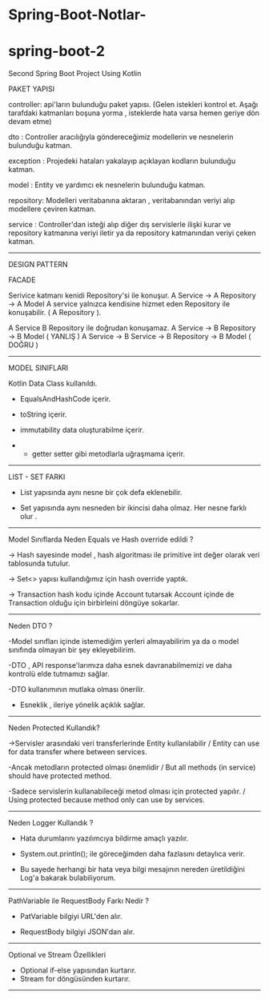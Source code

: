 # Spring-Boot-Notlar-


# spring-boot-2
Second Spring Boot Project Using Kotlin



 
PAKET YAPISI

controller: api'ların bulunduğu paket yapısı. (Gelen istekleri kontrol et. Aşağı tarafdaki katmanları boşuna yorma , isteklerde hata varsa hemen geriye dön devam etme)

dto       : Controller aracılığıyla göndereceğimiz modellerin ve nesnelerin bulunduğu katman.

exception : Projedeki hataları yakalayıp açıklayan kodların bulunduğu katman.

model     : Entity ve yardımcı ek nesnelerin bulunduğu katman.

repository: Modelleri veritabanına aktaran , veritabanından veriyi alıp modellere çeviren katman.

service   : Controller'dan isteği alıp diğer dış servislerle ilişki kurar ve repository katmanına veriyi iletir ya da repository katmanından veriyi çeken katman.

------------------------------------------------

 DESIGN PATTERN

  FACADE

  Serivice katmanı kenidi Repository'si ile konuşur.
  A Service -> A Repository -> A Model
  A service yalnızca kendisine hizmet eden Repository ile konuşabilir. ( A Repository ).
  
  A Service B Repository ile doğrudan konuşamaz.
  A Service -> B Repository -> B Model ( YANLIŞ )
  A Service -> B Service -> B Repository -> B Model ( DOĞRU )
 
-------------------------------------------------
 MODEL SINIFLARI
 
  Kotlin Data Class kullanıldı.
  
- EqualsAndHashCode içerir.

- toString içerir.

- immutability data oluşturabilme içerir.

- * getter setter gibi metodlarla uğraşmama içerir.

-------------------------------------------------
 LIST - SET FARKI

 - List yapısında aynı nesne bir çok defa eklenebilir.
  
 - Set yapısında aynı nesneden bir ikincisi daha olmaz. Her nesne farklı olur .

-------------------------------------------------
 Model Sınıflarda Neden Equals ve Hash override edildi ?

-> Hash sayesinde model , hash algoritması ile primitive int değer olarak veri tablosunda tutulur.

-> Set<> yapısı kullandığımız için hash override yaptık.

-> Transaction hash kodu içinde Account tutarsak Account içinde de Transaction olduğu için birbirleini döngüye sokarlar.

-------------------------------------------------
 Neden DTO ?

-Model sınıfları içinde istemediğim yerleri almayabilirim ya da o model sınıfında olmayan bir şey ekleyebilirim.

-DTO , API response'larımıza daha esnek davranabilmemizi ve daha kontrolü elde tutmamızı sağlar.

-DTO kullanımının mutlaka olması önerilir.

- Esneklik , ileriye yönelik açıklık sağlar.
-------------------------------------------------
Neden Protected Kullandık?

->Servisler arasındaki veri transferlerinde Entity kullanılabilir / Entity can use for data transfer where between services.

 -Ancak metodların protected olması önemlidir / But all methods (in service) should have protected method.
 
 -Sadece servislerin kullanabileceği metod olması için protected yapılır. / Using protected because  method only can use by services.

-------------------------------------------------
  Neden Logger Kullandık ?

- Hata durumlarını yazılımcıya bildirme amaçlı yazılır.

- System.out.println(); ile göreceğimden daha fazlasını detaylıca verir.

- Bu sayede herhangi bir hata veya bilgi mesajının nereden üretildiğini Log'a bakarak bulabiliyorum.
--------------------------------------------------
  PathVariable ile RequestBody Farkı Nedir ?

 - PatVariable bilgiyi URL'den alır.
 
 - RequestBody bilgiyi JSON'dan alır.
--------------------------------------------------
 Optional ve Stream Özellikleri

- Optional if-else yapısından kurtarır.
- Stream for döngüsünden kurtarır.
--------------------------------------------------
